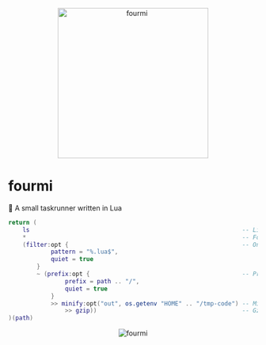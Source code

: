 <p align="center">
    <img src="https://github.com/giann/fourmi/raw/master/assets/logo.png" alt="fourmi" height="304">
</p>


# fourmi
🐜 A small taskrunner written in Lua

```lua
return (
    ls                                                            -- List files
    *                                                             -- For all of them do this
    (filter:opt {                                                 -- Only on *.lua files
            pattern = "%.lua$",
            quiet = true
        }
        ~ (prefix:opt {                                           -- Prefix with path
                prefix = path .. "/",
                quiet = true
            }
            >> minify:opt("out", os.getenv "HOME" .. "/tmp-code") -- Minify
                >> gzip))                                         -- Gzip
)(path)
```

<p align="center">
    <img src="https://github.com/giann/fourmi/raw/master/example/result.png" alt="fourmi">
</p>
